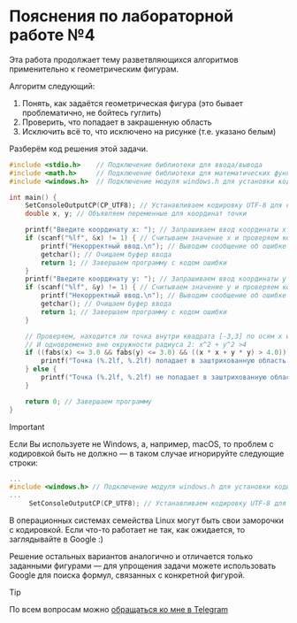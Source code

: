 # Пояснения по лабораторной работе №4

Эта работа продолжает тему разветвляющихся алгоритмов применительно к геометрическим фигурам.

Алгоритм следующий:
1. Понять, как задаётся геометрическая фигура (это бывает проблематично, не бойтесь гуглить)
2. Проверить, что попадает в закрашенную область
3. Исключить всё то, что исключено на рисунке (т.е. указано белым)

Разберём код решения этой задачи.
```c
#include <stdio.h>    // Подключение библиотеки для ввода/вывода
#include <math.h>     // Подключение библиотеки для математических функций
#include <windows.h>  // Подключение модуля windows.h для установки кодировки вывода

int main() {
    SetConsoleOutputCP(CP_UTF8); // Устанавливаем кодировку UTF-8 для корректного отображения русских символов
    double x, y; // Объявляем переменные для координат точки

    printf("Введите координату x: "); // Запрашиваем ввод координаты x
    if (scanf("%lf", &x) != 1) { // Считываем значение x и проверяем корректность ввода
        printf("Некорректный ввод.\n"); // Выводим сообщение об ошибке при некорректном вводе
        getchar(); // Очищаем буфер ввода
        return 1; // Завершаем программу с кодом ошибки
    }
    printf("Введите координату y: "); // Запрашиваем ввод координаты y
    if (scanf("%lf", &y) != 1) { // Считываем значение y и проверяем корректность ввода
        printf("Некорректный ввод.\n"); // Выводим сообщение об ошибке при некорректном вводе
        getchar(); // Очищаем буфер ввода
        return 1; // Завершаем программу с кодом ошибки
    }

    // Проверяем, находится ли точка внутри квадрата [-3,3] по осям x и y
    // И одновременно вне окружности радиуса 2: x^2 + y^2 >4
    if ((fabs(x) <= 3.0 && fabs(y) <= 3.0) && ((x * x + y * y) > 4.0)) {
        printf("Точка (%.2lf, %.2lf) попадает в заштрихованную область.\n", x, y); // Выводим сообщение о попадании
    } else {
        printf("Точка (%.2lf, %.2lf) не попадает в заштрихованную область.\n", x, y); // Выводим сообщение о непопадании
    }

    return 0; // Завершаем программу
}
```

> [!IMPORTANT]
> Если Вы используете не Windows, а, например, macOS, то проблем с кодировкой быть не должно — в таком случае игнорируйте следующие строки:
> ```c
> ...
> #include <windows.h> // Подключение модуля windows.h для установки кодировки вывода
> ...
>      SetConsoleOutputCP(CP_UTF8); // Устанавливаем кодировку UTF-8 для вывода в консоли русских символов: иначе будут иероглифы
> ```
>
> В операционных системах семейства Linux могут быть свои заморочки с кодировкой. Если что-то работает не так, как ожидается, то заглядывайте в Google :)

Решение остальных вариантов аналогично и отличается только заданными фигурами — для упрощения задачи можете использовать Google для поиска формул, связанных с конкретной фигурой.

> [!TIP]
> По всем вопросам можно [обращаться ко мне в Telegram](https://t.me/plunkzy)